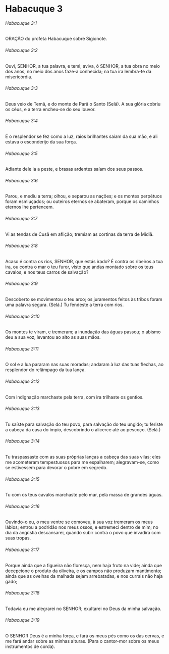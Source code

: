 # Habacuque 3

###### Habacuque 3:1

ORAÇÃO do profeta Habacuque sobre Sigionote.

###### Habacuque 3:2

Ouvi, SENHOR, a tua palavra, e temi; aviva, ó SENHOR, a tua obra no meio dos anos, no meio dos anos faze-a conhecida; na tua ira lembra-te da misericórdia.

###### Habacuque 3:3

Deus veio de Temã, e do monte de Parã o Santo (Selá). A sua glória cobriu os céus, e a terra encheu-se do seu louvor.

###### Habacuque 3:4

E o resplendor se fez como a luz, raios brilhantes saíam da sua mão, e ali estava o esconderijo da sua força.

###### Habacuque 3:5

Adiante dele ia a peste, e brasas ardentes saíam dos seus passos.

###### Habacuque 3:6

Parou, e mediu a terra; olhou, e separou as nações; e os montes perpétuos foram esmiuçados; ou outeiros eternos se abateram, porque os caminhos eternos lhe pertencem.

###### Habacuque 3:7

Vi as tendas de Cusã em aflição; tremiam as cortinas da terra de Midiã.

###### Habacuque 3:8

Acaso é contra os rios, SENHOR, que estás irado? É contra os ribeiros a tua ira, ou contra o mar o teu furor, visto que andas montado sobre os teus cavalos, e nos teus carros de salvação?

###### Habacuque 3:9

Descoberto se movimentou o teu arco; os juramentos feitos às tribos foram uma palavra segura. (Selá.) Tu fendeste a terra com rios.

###### Habacuque 3:10

Os montes te viram, e tremeram; a inundação das águas passou; o abismo deu a sua voz, levantou ao alto as suas mãos.

###### Habacuque 3:11

O sol e a lua pararam nas suas moradas; andaram à luz das tuas flechas, ao resplendor do relâmpago da tua lança.

###### Habacuque 3:12

Com indignação marchaste pela terra, com ira trilhaste os gentios.

###### Habacuque 3:13

Tu saíste para salvação do teu povo, para salvação do teu ungido; tu feriste a cabeça da casa do ímpio, descobrindo o alicerce até ao pescoço. (Selá.)

###### Habacuque 3:14

Tu traspassaste com as suas próprias lanças a cabeça das suas vilas; eles me acometeram tempestuosos para me espalharem; alegravam-se, como se estivessem para devorar o pobre em segredo.

###### Habacuque 3:15

Tu com os teus cavalos marchaste pelo mar, pela massa de grandes águas.

###### Habacuque 3:16

Ouvindo-o eu, o meu ventre se comoveu, à sua voz tremeram os meus lábios; entrou a podridão nos meus ossos, e estremeci dentro de mim; no dia da angústia descansarei, quando subir contra o povo que invadirá com suas tropas.

###### Habacuque 3:17

Porque ainda que a figueira não floresça, nem haja fruto na vide; ainda que decepcione o produto da oliveira, e os campos não produzam mantimento; ainda que as ovelhas da malhada sejam arrebatadas, e nos currais não haja gado;

###### Habacuque 3:18

Todavia eu me alegrarei no SENHOR; exultarei no Deus da minha salvação.

###### Habacuque 3:19

O SENHOR Deus é a minha força, e fará os meus pés como os das cervas, e me fará andar sobre as minhas alturas. (Para o cantor-mor sobre os meus instrumentos de corda).

